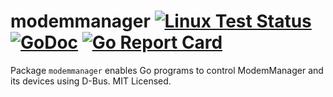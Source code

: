 # modemmanager [![Linux Test Status](https://github.com/mdlayher/modemmanager/workflows/Linux%20Test/badge.svg)](https://github.com/mdlayher/modemmanager/actions) [![GoDoc](https://godoc.org/github.com/mdlayher/modemmanager?status.svg)](https://godoc.org/github.com/mdlayher/modemmanager) [![Go Report Card](https://goreportcard.com/badge/github.com/mdlayher/modemmanager)](https://goreportcard.com/report/github.com/mdlayher/modemmanager)

Package `modemmanager` enables Go programs to control ModemManager and its
devices using D-Bus. MIT Licensed.

